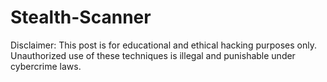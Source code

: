 # Stealth-Scanner
Disclaimer: This post is for educational and ethical hacking purposes only. Unauthorized use of these techniques is illegal and punishable under cybercrime laws.
